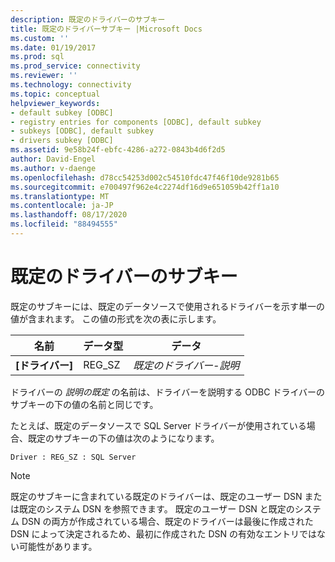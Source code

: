 ```yaml
---
description: 既定のドライバーのサブキー
title: 既定のドライバーサブキー |Microsoft Docs
ms.custom: ''
ms.date: 01/19/2017
ms.prod: sql
ms.prod_service: connectivity
ms.reviewer: ''
ms.technology: connectivity
ms.topic: conceptual
helpviewer_keywords:
- default subkey [ODBC]
- registry entries for components [ODBC], default subkey
- subkeys [ODBC], default subkey
- drivers subkey [ODBC]
ms.assetid: 9e58b24f-ebfc-4286-a272-0843b4d6f2d5
author: David-Engel
ms.author: v-daenge
ms.openlocfilehash: d78cc54253d002c54510fdc47f46f10de9281b65
ms.sourcegitcommit: e700497f962e4c2274df16d9e651059b42ff1a10
ms.translationtype: MT
ms.contentlocale: ja-JP
ms.lasthandoff: 08/17/2020
ms.locfileid: "88494555"
---
```

# <a name="default-driver-subkey"></a>既定のドライバーのサブキー
既定のサブキーには、既定のデータソースで使用されるドライバーを示す単一の値が含まれます。 この値の形式を次の表に示します。  
  
|名前|データ型|データ|  
|----------|---------------|----------|  
|**[ドライバー]**|REG_SZ|*既定のドライバー-説明*|  
  
 ドライバーの *説明の既定* の名前は、ドライバーを説明する ODBC ドライバーのサブキーの下の値の名前と同じです。  
  
 たとえば、既定のデータソースで SQL Server ドライバーが使用されている場合、既定のサブキーの下の値は次のようになります。  
  
```  
Driver : REG_SZ : SQL Server  
```  
  
> [!NOTE]  
>  既定のサブキーに含まれている既定のドライバーは、既定のユーザー DSN または既定のシステム DSN を参照できます。 既定のユーザー DSN と既定のシステム DSN の両方が作成されている場合、既定のドライバーは最後に作成された DSN によって決定されるため、最初に作成された DSN の有効なエントリではない可能性があります。
